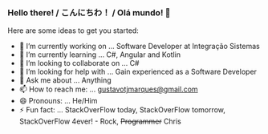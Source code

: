 ### Hello there! / こんにちわ！ / Olá mundo! 👋


Here are some ideas to get you started:

- 🔭 I’m currently working on ... Software Developer at Integração Sistemas
- 🌱 I’m currently learning ... C#, Angular and Kotlin
- 👯 I’m looking to collaborate on ... C#
- 🤔 I’m looking for help with ... Gain experienced as a Software Developer
- 💬 Ask me about ... Anything
- 📫 How to reach me: ... gustavotjmarques@gmail.com
- 😄 Pronouns: ... He/Him
- ⚡ Fun fact: ... StackOverFlow today, StackOverFlow tomorrow, StackOverFlow 4ever! - Rock, <s>Programmer</s> Chris
